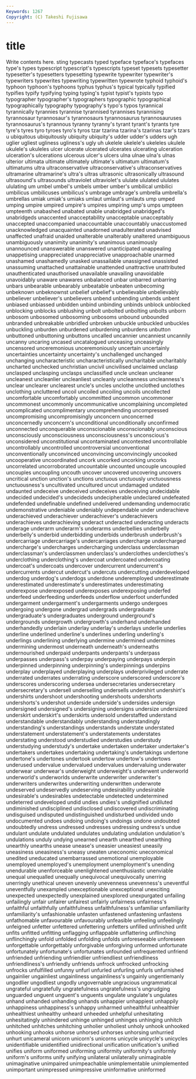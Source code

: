 ```yaml
---
Keywords: 1267 
Copyright: (C) Takeshi Fujisawa
---
```


# title

Write contents here.
sting typecasts typed typeface
typeface's typefaces type's types typescript typescript's typescripts typeset typesets typesetter
typesetter's typesetters typesetting typewrite typewriter typewriter's typewriters typewrites typewriting typewritten
typewrote typhoid typhoid's typhoon typhoon's typhoons typhus typhus's typical typically
typified typifies typify typifying typing typing's typist typist's typists typo
typographer typographer's typographers typographic typographical typographically typography typography's typo's typos
tyrannical tyrannically tyrannies tyrannise tyrannised tyrannises tyrannising tyrannosaur tyrannosaur's tyrannosaurs
tyrannosaurus tyrannosauruses tyrannosaurus's tyrannous tyranny tyranny's tyrant tyrant's tyrants tyre
tyre's tyres tyro tyroes tyro's tyros tzar tzarina tzarina's tzarinas
tzar's tzars u ubiquitous ubiquitously ubiquity ubiquity's udder udder's udders
ugh uglier ugliest ugliness ugliness's ugly uh ukelele ukelele's ukeleles
ukulele ukulele's ukuleles ulcer ulcerate ulcerated ulcerates ulcerating ulceration ulceration's
ulcerations ulcerous ulcer's ulcers ulna ulnae ulna's ulnas ulterior ultimata
ultimate ultimately ultimate's ultimatum ultimatum's ultimatums ultra ultraconservative ultraconservative's ultraconservatives
ultramarine ultramarine's ultra's ultras ultrasonic ultrasonically ultrasound ultrasound's ultrasounds ultraviolet
ultraviolet's ululate ululated ululates ululating um umbel umbel's umbels umber
umber's umbilical umbilici umbilicus umbilicuses umbilicus's umbrage umbrage's umbrella umbrella's
umbrellas umiak umiak's umiaks umlaut umlaut's umlauts ump umped umping
umpire umpired umpire's umpires umpiring ump's umps umpteen umpteenth unabashed
unabated unable unabridged unabridged's unabridgeds unaccented unacceptability unacceptable unacceptably unaccepted
unaccompanied unaccountable unaccountably unaccustomed unacknowledged unacquainted unadorned unadulterated unadvised unaffected
unafraid unaided unalterable unalterably unaltered unambiguous unambiguously unanimity unanimity's unanimous
unanimously unannounced unanswerable unanswered unanticipated unappealing unappetising unappreciated unappreciative unapproachable
unarmed unashamed unashamedly unasked unassailable unassigned unassisted unassuming unattached unattainable
unattended unattractive unattributed unauthenticated unauthorised unavailable unavailing unavoidable unavoidably unaware
unawares unbalanced unbar unbarred unbarring unbars unbearable unbearably unbeatable unbeaten
unbecoming unbeknown unbeknownst unbelief unbelief's unbelievable unbelievably unbeliever unbeliever's unbelievers
unbend unbending unbends unbent unbiased unbiassed unbidden unbind unbinding unbinds
unblock unblocked unblocking unblocks unblushing unbolt unbolted unbolting unbolts unborn
unbosom unbosomed unbosoming unbosoms unbound unbounded unbranded unbreakable unbridled unbroken
unbuckle unbuckled unbuckles unbuckling unburden unburdened unburdening unburdens unbutton unbuttoned
unbuttoning unbuttons uncalled uncannier uncanniest uncannily uncanny uncaring uncased uncatalogued
unceasing unceasingly uncensored unceremonious unceremoniously uncertain uncertainly uncertainties uncertainty uncertainty's
unchallenged unchanged unchanging uncharacteristic uncharacteristically uncharitable uncharitably uncharted unchecked unchristian
uncivil uncivilised unclaimed unclasp unclasped unclasping unclasps unclassified uncle unclean
uncleaner uncleanest uncleanlier uncleanliest uncleanly uncleanness uncleanness's unclear unclearer unclearest
uncle's uncles unclothe unclothed unclothes unclothing uncluttered uncoil uncoiled uncoiling
uncoils uncollected uncomfortable uncomfortably uncommitted uncommon uncommoner uncommonest uncommonly uncommunicative
uncomplaining uncompleted uncomplicated uncomplimentary uncomprehending uncompressed uncompromising uncompromisingly unconcern unconcerned
unconcernedly unconcern's unconditional unconditionally unconfirmed unconnected unconquerable unconscionable unconscionably unconscious
unconsciously unconsciousness unconsciousness's unconscious's unconsidered unconstitutional uncontaminated uncontested uncontrollable uncontrollably
uncontrolled uncontroversial unconventional unconventionally unconvinced unconvincing unconvincingly uncooked uncooperative uncoordinated
uncork uncorked uncorking uncorks uncorrelated uncorroborated uncountable uncounted uncouple uncoupled
uncouples uncoupling uncouth uncover uncovered uncovering uncovers uncritical unction unction's
unctions unctuous unctuously unctuousness unctuousness's uncultivated uncultured uncut undamaged undated
undaunted undeceive undeceived undeceives undeceiving undecidable undecided undecided's undecideds undecipherable
undeclared undefeated undefended undefinable undefined undelivered undemanding undemocratic undemonstrative undeniable
undeniably undependable under underachieve underachieved underachiever underachiever's underachievers underachieves underachieving
underact underacted underacting underacts underage underarm underarm's underarms underbellies underbelly
underbelly's underbid underbidding underbids underbrush underbrush's undercarriage undercarriage's undercarriages undercharge
undercharged undercharge's undercharges undercharging underclass underclassman underclassman's underclassmen underclass's underclothes
underclothes's underclothing underclothing's undercoat undercoated undercoating undercoat's undercoats undercover undercurrent
undercurrent's undercurrents undercut undercut's undercuts undercutting underdeveloped underdog underdog's underdogs
underdone underemployed underestimate underestimated underestimate's underestimates underestimating underexpose underexposed underexposes
underexposing underfed underfeed underfeeding underfeeds underflow underfoot underfunded undergarment undergarment's
undergarments undergo undergoes undergoing undergone undergrad undergrads undergraduate undergraduate's undergraduates
underground underground's undergrounds undergrowth undergrowth's underhand underhanded underhandedly underlain underlay
underlay's underlays underlie underlies underline underlined underline's underlines underling underling's
underlings underlining underlying undermine undermined undermines undermining undermost underneath underneath's
underneaths undernourished underpaid underpants underpants's underpass underpasses underpass's underpay underpaying
underpays underpin underpinned underpinning underpinning's underpinnings underpins underplay underplayed underplaying
underplays underprivileged underrate underrated underrates underrating underscore underscored underscore's underscores
underscoring undersea undersecretaries undersecretary undersecretary's undersell underselling undersells undershirt undershirt's
undershirts undershoot undershooting undershoots undershorts undershorts's undershot underside underside's undersides
undersign undersigned undersigned's undersigning undersigns undersize undersized underskirt underskirt's underskirts
undersold understaffed understand understandable understandably understanding understandingly understanding's understandings understands
understate understated understatement understatement's understatements understates understating understood understudied understudies
understudy understudying understudy's undertake undertaken undertaker undertaker's undertakers undertakes undertaking
undertaking's undertakings undertone undertone's undertones undertook undertow undertow's undertows underused
undervalue undervalued undervalues undervaluing underwater underwear underwear's underweight underweight's underwent
underworld underworld's underworlds underwrite underwriter underwriter's underwriters underwrites underwriting underwritten
underwrote undeserved undeservedly undeserving undesirability undesirable undesirable's undesirables undetectable undetected
undetermined undeterred undeveloped undid undies undies's undignified undiluted undiminished undisciplined
undisclosed undiscovered undiscriminating undisguised undisputed undistinguished undisturbed undivided undo undocumented
undoes undoing undoing's undoings undone undoubted undoubtedly undress undressed undresses
undressing undress's undue undulant undulate undulated undulates undulating undulation undulation's
undulations unduly undying unearned unearth unearthed unearthing unearthly unearths unease
unease's uneasier uneasiest uneasily uneasiness uneasiness's uneasy uneaten uneconomic uneconomical
unedited uneducated unembarrassed unemotional unemployable unemployed unemployed's unemployment unemployment's unending
unendurable unenforceable unenlightened unenthusiastic unenviable unequal unequalled unequally unequivocal unequivocally
unerring unerringly unethical uneven unevenly unevenness unevenness's uneventful uneventfully unexampled
unexceptionable unexceptional unexciting unexpected unexpectedly unexplained unexplored unexpurgated unfailing unfailingly
unfair unfairer unfairest unfairly unfairness unfairness's unfaithful unfaithfully unfaithfulness unfaithfulness's
unfamiliar unfamiliarity unfamiliarity's unfashionable unfasten unfastened unfastening unfastens unfathomable unfavourable
unfavourably unfeasible unfeeling unfeelingly unfeigned unfetter unfettered unfettering unfetters unfilled
unfinished unfit unfits unfitted unfitting unflagging unflappable unflattering unflinching unflinchingly
unfold unfolded unfolding unfolds unforeseeable unforeseen unforgettable unforgettably unforgivable unforgiving
unformed unfortunate unfortunately unfortunate's unfortunates unfounded unfrequented unfriend unfriended unfriending
unfriendlier unfriendliest unfriendliness unfriendliness's unfriendly unfriends unfrock unfrocked unfrocking unfrocks
unfulfilled unfunny unfurl unfurled unfurling unfurls unfurnished ungainlier ungainliest ungainliness
ungainliness's ungainly ungentlemanly ungodlier ungodliest ungodly ungovernable ungracious ungrammatical ungrateful
ungratefully ungratefulness ungratefulness's ungrudging unguarded unguent unguent's unguents ungulate ungulate's
ungulates unhand unhanded unhanding unhands unhappier unhappiest unhappily unhappiness unhappiness's
unhappy unharmed unhealthful unhealthier unhealthiest unhealthy unheard unheeded unhelpful unhesitating
unhesitatingly unhindered unhinge unhinged unhinges unhinging unhitch unhitched unhitches unhitching
unholier unholiest unholy unhook unhooked unhooking unhooks unhorse unhorsed unhorses
unhorsing unhurried unhurt unicameral unicorn unicorn's unicorns unicycle unicycle's unicycles
unidentifiable unidentified unidirectional unification unification's unified unifies uniform uniformed uniforming
uniformity uniformity's uniformly uniform's uniforms unify unifying unilateral unilaterally unimaginable
unimaginative unimpaired unimpeachable unimplementable unimplemented unimportant unimpressed unimpressive uninformative uninformed
